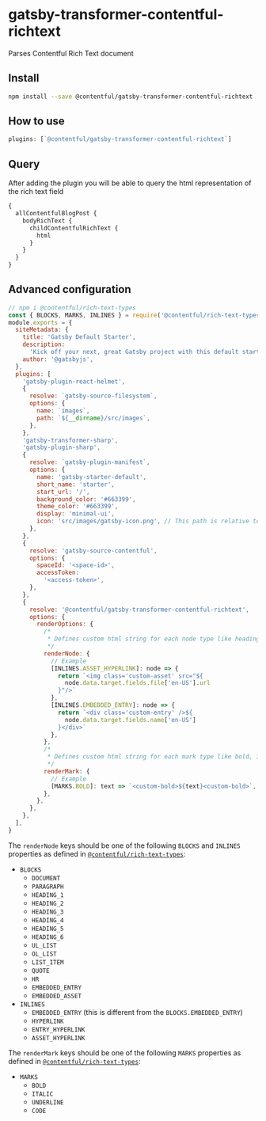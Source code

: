 # gatsby-transformer-contentful-richtext

Parses Contentful Rich Text document

## Install

```sh
npm install --save @contentful/gatsby-transformer-contentful-richtext
```

## How to use

```js
plugins: [`@contentful/gatsby-transformer-contentful-richtext`]
```

## Query

After adding the plugin you will be able to query the html representation of the rich text field

```graphql
{
  allContentfulBlogPost {
    bodyRichText {
      childContentfulRichText {
        html
      }
    }
  }
}
```

## Advanced configuration

```js
// npm i @contentful/rich-text-types
const { BLOCKS, MARKS, INLINES } = require('@contentful/rich-text-types')
module.exports = {
  siteMetadata: {
    title: 'Gatsby Default Starter',
    description:
      'Kick off your next, great Gatsby project with this default starter. This barebones starter ships with the main Gatsby configuration files you might need.',
    author: '@gatsbyjs',
  },
  plugins: [
    'gatsby-plugin-react-helmet',
    {
      resolve: `gatsby-source-filesystem`,
      options: {
        name: `images`,
        path: `${__dirname}/src/images`,
      },
    },
    'gatsby-transformer-sharp',
    'gatsby-plugin-sharp',
    {
      resolve: `gatsby-plugin-manifest`,
      options: {
        name: 'gatsby-starter-default',
        short_name: 'starter',
        start_url: '/',
        background_color: '#663399',
        theme_color: '#663399',
        display: 'minimal-ui',
        icon: 'src/images/gatsby-icon.png', // This path is relative to the root of the site.
      },
    },
    {
      resolve: 'gatsby-source-contentful',
      options: {
        spaceId: '<space-id>',
        accessToken:
          '<access-token>',
      },
    },
    {
      resolve: '@contentful/gatsby-transformer-contentful-richtext',
      options: {
        renderOptions: {
          /*
           * Defines custom html string for each node type like heading, embedded entries etc..
           */
          renderNode: {
            // Example
            [INLINES.ASSET_HYPERLINK]: node => {
              return `<img class='custom-asset' src="${
                node.data.target.fields.file['en-US'].url
              }"/>`
            },
            [INLINES.EMBEDDED_ENTRY]: node => {
              return `<div class='custom-entry' />${
                node.data.target.fields.name['en-US']
              }</div>`
            },
          },
          /*
           * Defines custom html string for each mark type like bold, italic etc..
           */
          renderMark: {
            // Example
            [MARKS.BOLD]: text => `<custom-bold>${text}<custom-bold>`,
          },
        },
      },
    },
  ],
}
```

The `renderNode` keys should be one of the following `BLOCKS` and `INLINES` properties as defined in [`@contentful/rich-text-types`](https://www.npmjs.com/package/@contentful/rich-text-types):

- `BLOCKS`
  - `DOCUMENT`
  - `PARAGRAPH`
  - `HEADING_1`
  - `HEADING_2`
  - `HEADING_3`
  - `HEADING_4`
  - `HEADING_5`
  - `HEADING_6`
  - `UL_LIST`
  - `OL_LIST`
  - `LIST_ITEM`
  - `QUOTE`
  - `HR`
  - `EMBEDDED_ENTRY`
  - `EMBEDDED_ASSET`
- `INLINES`
  - `EMBEDDED_ENTRY` (this is different from the `BLOCKS.EMBEDDED_ENTRY`)
  - `HYPERLINK`
  - `ENTRY_HYPERLINK`
  - `ASSET_HYPERLINK`

The `renderMark` keys should be one of the following `MARKS` properties as defined in [`@contentful/rich-text-types`](https://www.npmjs.com/package/@contentful/rich-text-types):

- `MARKS`
  - `BOLD`
  - `ITALIC`
  - `UNDERLINE`
  - `CODE`
